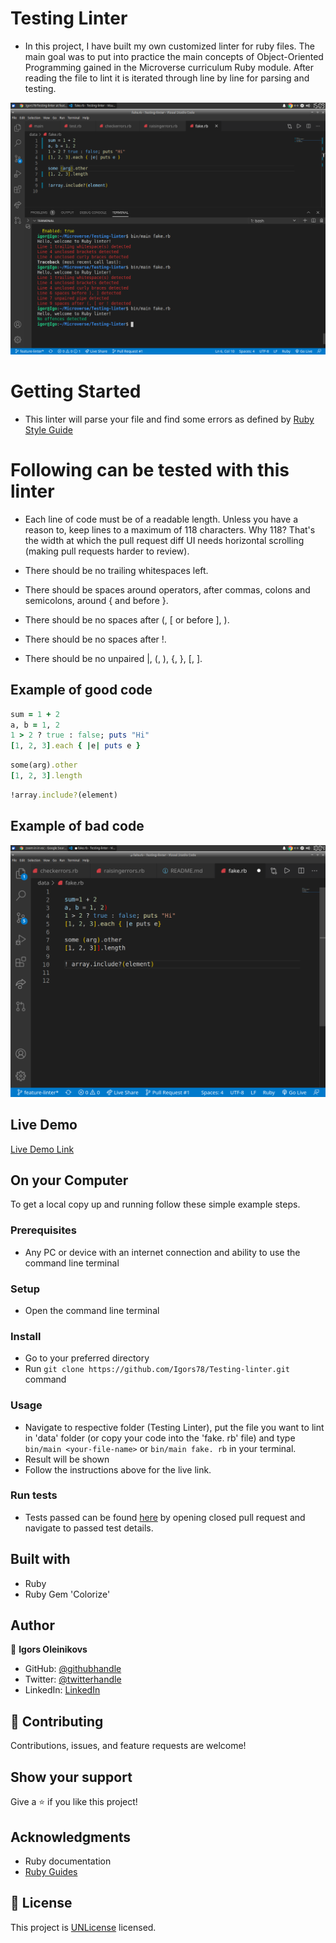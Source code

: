 # Testing Linter

- In this project, I have built my own customized linter for ruby files.
  The main goal was to put into practice the main concepts of Object-Oriented
  Programming gained in the Microverse curriculum Ruby module. After reading the file to lint it is iterated through line by line for parsing and testing.

![screenshot](screenshot.png)

# Getting Started

- This linter will parse your file and find some errors as defined by
  [Ruby Style Guide](https://github.com/github/rubocop-github/blob/master/STYLEGUIDE.md)

# Following can be tested with this linter

- Each line of code must be of a readable length. Unless you have a reason to,
  keep lines to a maximum of 118 characters. Why 118? That's the width at which
  the pull request diff UI needs horizontal scrolling (making pull requests
  harder to review).

- There should be no trailing whitespaces left.

- There should be spaces around operators, after commas, colons and semicolons,
  around { and before }.

- There should be no spaces after (, [ or before ], ).

- There should be no spaces after !.

- There should be no unpaired |, (, ), {, }, [, ].

## Example of good code

```ruby
sum = 1 + 2
a, b = 1, 2
1 > 2 ? true : false; puts "Hi"
[1, 2, 3].each { |e| puts e }
```

```ruby
some(arg).other
[1, 2, 3].length
```

```ruby
!array.include?(element)
```

## Example of bad code

![badcode](screenshot1.png)

## Live Demo

[Live Demo Link](https://repl.it/@Igors78/Testing-linter#bin/main)

## On your Computer

To get a local copy up and running follow these simple example steps.

### Prerequisites

- Any PC or device with an internet connection and ability to use the command line
  terminal

### Setup

- Open the command line terminal

### Install

- Go to your preferred directory
- Run `git clone https://github.com/Igors78/Testing-linter.git` command

### Usage

- Navigate to respective folder (Testing Linter), put the file you want to lint in
  'data' folder (or copy your code into the 'fake. rb' file) and type
  `bin/main <your-file-name>` or `bin/main fake. rb` in your terminal.
- Result will be shown
- Follow the instructions above for the live link.

### Run tests

- Tests passed can be found
  [here](https://github.com/Igors78/Testing-linter/pulls) by opening closed pull
  request and navigate to passed test details.

## Built with

- Ruby
- Ruby Gem 'Colorize'

## Author

👤 **Igors Oleinikovs**

- GitHub: [@githubhandle](https://github.com/Igors78)
- Twitter: [@twitterhandle](https://twitter.com/oleinikovs)
- LinkedIn: [LinkedIn](https://www.linkedin.com/in/igors-oleinikovs-17a10958/)

## 🤝 Contributing

Contributions, issues, and feature requests are welcome!

## Show your support

Give a ⭐️ if you like this project!

## Acknowledgments

- Ruby documentation
- [Ruby Guides](https://www.rubyguides.com/)

## 📝 License

This project is [UNLicense](./LICENSE) licensed.
